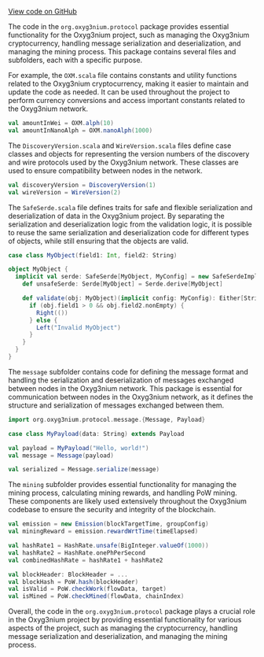 [View code on GitHub](https://github.com/oxyg3nium/oxyg3nium/.autodoc/docs/json/protocol/src/main/scala/org/oxyg3nium/protocol)

The code in the `org.oxyg3nium.protocol` package provides essential functionality for the Oxyg3nium project, such as managing the Oxyg3nium cryptocurrency, handling message serialization and deserialization, and managing the mining process. This package contains several files and subfolders, each with a specific purpose.

For example, the `OXM.scala` file contains constants and utility functions related to the Oxyg3nium cryptocurrency, making it easier to maintain and update the code as needed. It can be used throughout the project to perform currency conversions and access important constants related to the Oxyg3nium network.

```scala
val amountInWei = OXM.alph(10)
val amountInNanoAlph = OXM.nanoAlph(1000)
```

The `DiscoveryVersion.scala` and `WireVersion.scala` files define case classes and objects for representing the version numbers of the discovery and wire protocols used by the Oxyg3nium network. These classes are used to ensure compatibility between nodes in the network.

```scala
val discoveryVersion = DiscoveryVersion(1)
val wireVersion = WireVersion(2)
```

The `SafeSerde.scala` file defines traits for safe and flexible serialization and deserialization of data in the Oxyg3nium project. By separating the serialization and deserialization logic from the validation logic, it is possible to reuse the same serialization and deserialization code for different types of objects, while still ensuring that the objects are valid.

```scala
case class MyObject(field1: Int, field2: String)

object MyObject {
  implicit val serde: SafeSerde[MyObject, MyConfig] = new SafeSerdeImpl[MyObject, MyConfig] {
    def unsafeSerde: Serde[MyObject] = Serde.derive[MyObject]

    def validate(obj: MyObject)(implicit config: MyConfig): Either[String, Unit] = {
      if (obj.field1 > 0 && obj.field2.nonEmpty) {
        Right(())
      } else {
        Left("Invalid MyObject")
      }
    }
  }
}
```

The `message` subfolder contains code for defining the message format and handling the serialization and deserialization of messages exchanged between nodes in the Oxyg3nium network. This package is essential for communication between nodes in the Oxyg3nium network, as it defines the structure and serialization of messages exchanged between them.

```scala
import org.oxyg3nium.protocol.message.{Message, Payload}

case class MyPayload(data: String) extends Payload

val payload = MyPayload("Hello, world!")
val message = Message(payload)

val serialized = Message.serialize(message)
```

The `mining` subfolder provides essential functionality for managing the mining process, calculating mining rewards, and handling PoW mining. These components are likely used extensively throughout the Oxyg3nium codebase to ensure the security and integrity of the blockchain.

```scala
val emission = new Emission(blockTargetTime, groupConfig)
val miningReward = emission.rewardWrtTime(timeElapsed)

val hashRate1 = HashRate.unsafe(BigInteger.valueOf(1000))
val hashRate2 = HashRate.onePhPerSecond
val combinedHashRate = hashRate1 + hashRate2

val blockHeader: BlockHeader = ...
val blockHash = PoW.hash(blockHeader)
val isValid = PoW.checkWork(flowData, target)
val isMined = PoW.checkMined(flowData, chainIndex)
```

Overall, the code in the `org.oxyg3nium.protocol` package plays a crucial role in the Oxyg3nium project by providing essential functionality for various aspects of the project, such as managing the cryptocurrency, handling message serialization and deserialization, and managing the mining process.
